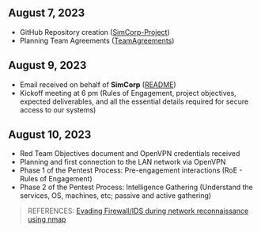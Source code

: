
## August 7, 2023

* GitHub Repository creation ([SimCorp-Project](https://github.com/VascoLucas01/SimCorp-Project))
* Planning Team Agreements ([TeamAgreements](https://github.com/VascoLucas01/SimCorp-Project/tree/main/TeamAgreements))


## August 9, 2023

* Email received on behalf of **SimCorp** ([README](https://github.com/VascoLucas01/SimCorp-Project/blob/main/README.md))
* Kickoff meeting at 6 pm (Rules of Engagement, project objectives, expected deliverables, and all the essential details required for secure access to our systems)

## August 10, 2023

* Red Team Objectives document  and OpenVPN credentials received
* Planning and first connection to the LAN network via OpenVPN
* Phase 1 of the Pentest Process: Pre-engagement interactions (RoE - Rules of Engagement)
* Phase 2 of the Pentest Process: Intelligence Gathering (Understand the services, OS, machines, etc; passive and active gathering)

> REFERENCES: [Evading Firewall/IDS during network reconnaissance using nmap](https://infosecwriteups.com/evading-firewall-ids-during-network-reconnaissance-using-nmap-7dc393138178)

